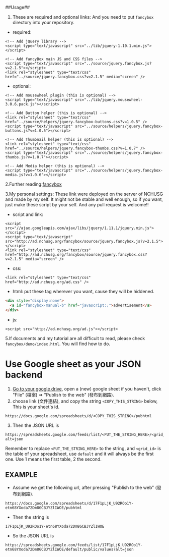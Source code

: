 ##Usage##

1. These are required and optional links: And you need to put `fancybox` directory into your repository.

* required:

```
<!-- Add jQuery library -->
<script type="text/javascript" src="../lib/jquery-1.10.1.min.js"></script>

<!-- Add fancyBox main JS and CSS files -->
<script type="text/javascript" src="../source/jquery.fancybox.js?v=2.1.5"></script>
<link rel="stylesheet" type="text/css" href="../source/jquery.fancybox.css?v=2.1.5" media="screen" />
```

* optional:

```
<!-- Add mousewheel plugin (this is optional) -->
<script type="text/javascript" src="../lib/jquery.mousewheel-3.0.6.pack.js"></script>

<!-- Add Button helper (this is optional) -->
<link rel="stylesheet" type="text/css" href="../source/helpers/jquery.fancybox-buttons.css?v=1.0.5" />
<script type="text/javascript" src="../source/helpers/jquery.fancybox-buttons.js?v=1.0.5"></script>

<!-- Add Thumbnail helper (this is optional) -->
<link rel="stylesheet" type="text/css" href="../source/helpers/jquery.fancybox-thumbs.css?v=1.0.7" />
<script type="text/javascript" src="../source/helpers/jquery.fancybox-thumbs.js?v=1.0.7"></script>

<!-- Add Media helper (this is optional) -->
<script type="text/javascript" src="../source/helpers/jquery.fancybox-media.js?v=1.0.6"></script>
```

2.Further reading:[fancybox](http://fancybox.net/)

3.My personal settings: These link were deployed on the server of NCHUSG and made by my self. It might not be stable and well enough, so if you want, just make these script by your self. And any pull request is welcome!!
* script and link:
```
<script src="//ajax.googleapis.com/ajax/libs/jquery/1.11.1/jquery.min.js"></script>
<script type="text/javascript" src="http://ad.nchusg.org/fancybox/source/jquery.fancybox.js?v=2.1.5"></script>
<link rel="stylesheet" type="text/css" href="http://ad.nchusg.org/fancybox/source/jquery.fancybox.css?v=2.1.5" media="screen" />
```

* css:

```
<link rel="stylesheet" type="text/css" href="http://ad.nchusg.org/ad.css" />  
```

* html: put these tag wherever you want, cause they will be hiddened.

```html
<div style="display:none">      
  <a id="fancybox-manual-b" href="javascript:;">advertisement</a>
</div>          
```

* js:

```
<script src="http://ad.nchusg.org/ad.js"></script>
```

5.If documents and my tutorial are all difficult to read, please check `fancybox/demo/index.html`. You will find how to do.

# Use Google sheet as your JSON backend

1. [Go to your google drive](https://drive.google.com/drive/#my-drive), open a (new) google sheet if you haven't, click "File" (檔案) => "Publish to the web" (發布到網路).
2. choose link (文件連結), and copy the string `<COPY_THIS_STRING>` below, This is your sheet's id.

```
https://docs.google.com/spreadsheets/d/<COPY_THIS_STRING>/pubhtml
```

3. Then the JSON URL is

```
https://spreadsheets.google.com/feeds/list/<PUT_THE_STRING_HERE>/<grid_id>/public/values?alt=json
```

Remember to replace `<PUT_THE_STRING_HERE>` to the string, and `<grid_id>` is the table of your spreadsheet, use `default` and it will always be the first one.
Use 1 means the first table, 2 the second.

## EXAMPLE

* Assume we get the following url, after pressing "Publish to the web" (發布到網路).

```
https://docs.google.com/spreadsheets/d/17F1pLjK_U92ROo1Y-etn68YXoda72Dm8GCBJYZlIWOE/pubhtml
```


* Then the string is

```
17F1pLjK_U92ROo1Y-etn68YXoda72Dm8GCBJYZlIWOE
```

* So the JSON URL is

```
https://spreadsheets.google.com/feeds/list/17F1pLjK_U92ROo1Y-etn68YXoda72Dm8GCBJYZlIWOE/default/public/values?alt=json
```
